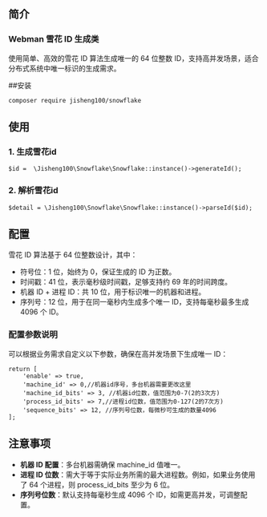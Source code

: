 ## 简介
### Webman 雪花 ID 生成类

使用简单、高效的雪花 ID 算法生成唯一的 64 位整数 ID，支持高并发场景，适合分布式系统中唯一标识的生成需求。

##安装
```
composer require jisheng100/snowflake
```

## 使用
### 1. 生成雪花id

```
$id =  \Jisheng100\Snowflake\Snowflake::instance()->generateId();
```
### 2. 解析雪花id

```
$detail = \Jisheng100\Snowflake\Snowflake::instance()->parseId($id);
```
## 配置

雪花 ID 算法基于 64 位整数设计，其中：

- 符号位：1 位，始终为 0，保证生成的 ID 为正数。
- 时间戳：41 位，表示毫秒级时间戳，足够支持约 69 年的时间跨度。
- 机器 ID + 进程 ID：共 10 位，用于标识唯一的机器和进程。
- 序列号：12 位，用于在同一毫秒内生成多个唯一 ID，支持每毫秒最多生成 4096 个 ID。

### 配置参数说明
可以根据业务需求自定义以下参数，确保在高并发场景下生成唯一 ID：
```
return [
    'enable' => true,
    'machine_id' => 0,//机器id序号，多台机器需要更改这里
    'machine_id_bits' => 3, //机器id位数，值范围为0-7(2的3次方)
    'process_id_bits' => 7,//进程id位数，值范围为0-127(2的7次方)
    'sequence_bits' => 12, //序列号位数，每微秒可生成的数量4096
];
```

## 注意事项
- **机器 ID 配置**：多台机器需确保 machine_id 值唯一。
- **进程 ID 位数**：需大于等于实际业务所需的最大进程数。例如，如果业务使用了 64 个进程，则 process_id_bits 至少为 6 位。
- **序列号位数**：默认支持每毫秒生成 4096 个 ID，如需更高并发，可调整配置。
